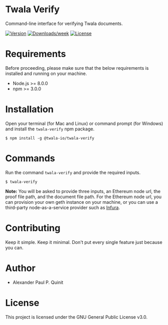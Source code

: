 # Twala Verify

Command-line interface for verifying Twala documents.

[![Version](https://img.shields.io/npm/v/@twala-io/twala-verify.svg)](https://npmjs.org/package/@twala-io/twala-verify)
[![Downloads/week](https://img.shields.io/npm/dw/@twala-io/twala-verify.svg)](https://npmjs.org/package/@twala-io/twala-verify)
[![License](https://img.shields.io/npm/l/@twala-io/twala-verify.svg)](https://github.com/twala-io/twala-verify/blob/master/package.json)

# Requirements

Before proceeding, please make sure that the below requirements is installed and running on your machine.

- Node.js >= 8.0.0
- npm >= 3.0.0

# Installation

Open your terminal (for Mac and Linux) or command prompt (for Windows) and install the `twala-verify` npm package.

```sh-session
$ npm install -g @twala-io/twala-verify
```

# Commands

Run the command `twala-verify` and provide the required inputs.

```sh-session
$ twala-verify
```

**Note:**  You will be asked to provide three inputs, an Ethereum node url, the proof file path, and the document file path. For the Ethereum node url, you can provision your own geth instance on your machine, or you can use a third-party node-as-a-service provider such as [Infura](https://infura.io).

# Contributing

Keep it simple. Keep it minimal. Don't put every single feature just because you can.

# Author

* Alexander Paul P. Quinit

# License

This project is licensed under the GNU General Public License v3.0.